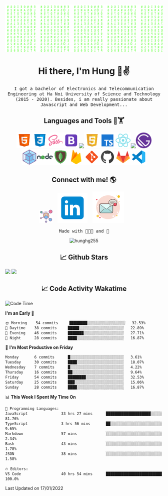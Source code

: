 [![Matrix SVG](https://github.com/hunghg255/hunghg255/blob/master/img/matrix.svg)](https://hunghg255.github.io)

<!-- # 👀 Hi stranger! 👋🏻 -->

<h1 align='center'>Hi there, I'm Hung 👋✌</h1>
<p align="center">
<samp>
I got a bachelor of Electronics and Telecommunication Engineering at Ha Noi University of Science and Technology (2015 - 2020). Besides, i am really passionate about Javascript and Web Development...
</samp>
</p>

<h2 align='center'>Languages and Tools 🔧🏋</h2>

<p align='center'>
<img src="https://github.com/hunghg255/hunghg255/blob/master/img/icons8-html-5.svg" width="50px"><img src="https://github.com/hunghg255/hunghg255/blob/master/img/icons8-css3.svg" width="50px"><img src="https://github.com/hunghg255/hunghg255/blob/master/img/icons8-sass.svg" width="50px"><img src="https://github.com/hunghg255/hunghg255/blob/master/img/icons8-bootstrap.svg" width="50px"><img width="46" src="https://camo.githubusercontent.com/363242675617648bfbedd1610f89ac28df0f9e1bac8749d83109fafdf8524fff/68747470733a2f2f67772e616c697061796f626a656374732e636f6d2f7a6f732f726d73706f7274616c2f4b4470677667754d704766716148506a6963524b2e737667" data-canonical-src="https://gw.alipayobjects.com/zos/rmsportal/KDpgvguMpGfqaHPjicRK.svg" style="max-width:100%;"><img src="https://github.com/hunghg255/hunghg255/blob/master/img/icons8-javascript-logo.svg" width="50px"><img src="https://github.com/hunghg255/hunghg255/blob/master/img/icons8-typescript.svg" width="50px"><img src="https://github.com/hunghg255/hunghg255/blob/master/img/icons8-react.svg" width="50px"><img src="https://camo.githubusercontent.com/92ec9eb7eeab7db4f5919e3205918918c42e6772562afb4112a2909c1aaaa875/68747470733a2f2f6173736574732e76657263656c2e636f6d2f696d6167652f75706c6f61642f76313630373535343338352f7265706f7369746f726965732f6e6578742d6a732f6e6578742d6c6f676f2e706e67" width="50px"><img src="https://github.com/hunghg255/hunghg255/blob/master/img/gatsbyjs-icon.svg" width="50px">

<br/>
<img src="https://github.com/hunghg255/hunghg255/blob/master/img/icons8-webpack.svg" width="50px"><img src="https://github.com/hunghg255/hunghg255/blob/master/img/icons8-nodejs.svg" width="50px"><img src="https://github.com/hunghg255/hunghg255/blob/master/img/icons8-mongodb.svg" width="50px"><img src="https://github.com/hunghg255/hunghg255/blob/master/img/icons8-firebase.svg" width="50px"><img src="https://github.com/hunghg255/hunghg255/blob/master/img/icons8-git.svg" width="50px"><img src="https://github.com/hunghg255/hunghg255/blob/master/img/icons8-github.svg" width="50px"><img src="https://github.com/hunghg255/hunghg255/blob/master/img/icons8-gitlab.svg" width="50px"><img src="https://github.com/hunghg255/hunghg255/blob/master/img/vsc.svg" width="50px">
</p>

<h2 align='center'> Connect with me! 🌎 </h2>

<p align='center'>
<a href="https://hunghg255.github.io/hoang-gia-hung/"><img src="https://github.com/hunghg255/hunghg255/blob/master/img/social-img.png" width="42"/></a>&nbsp;&nbsp;&nbsp;&nbsp;<a href="https://www.linkedin.com/in/hoanggiahung/"><img src="https://github.com/hunghg255/hunghg255/blob/master/img/icons8-linkedin1.svg" /></a>&nbsp;&nbsp;&nbsp;&nbsp;<a href="mailto:giahung197bg@gmail.com?subject=Hi%20Hung"><img src="https://github.com/hunghg255/hunghg255/blob/master/img/icons8-important-mail.svg" /></a>&nbsp;&nbsp;&nbsp;&nbsp;
</p>

<p align='center'><samp>Made with 🧑🏻‍💻 and 🙌</samp></p>
<p align="center"> <img src="https://komarev.com/ghpvc/?username=hunghg255&color=c80000&style=flat" alt="hunghg255" /> </p>

<h2 align='center'> 📈 Github Stars </h2>

 <div>
  <img height="180em" src="https://github-readme-stats.vercel.app/api?username=hunghg255&show_icons=true&theme=ayu-mirage&border_radius=15"/>
  <img height="180em" src="https://github-readme-stats.vercel.app/api/top-langs/?username=hunghg255&theme=ayu-mirage&border_radius=15&layout=compact&langs_count=6"/>
</div> 

<h2 align='center'> 📈 Code Activity Wakatime </h2>

<!--START_SECTION:waka-->
![Code Time](http://img.shields.io/badge/Code%20Time-632%20hrs%2041%20mins-blue)

**I'm an Early 🐤** 

```text
🌞 Morning    54 commits     ████████░░░░░░░░░░░░░░░░░   32.53% 
🌆 Daytime    38 commits     █████░░░░░░░░░░░░░░░░░░░░   22.89% 
🌃 Evening    46 commits     ███████░░░░░░░░░░░░░░░░░░   27.71% 
🌙 Night      28 commits     ████░░░░░░░░░░░░░░░░░░░░░   16.87%

```
📅 **I'm Most Productive on Friday** 

```text
Monday       6 commits      █░░░░░░░░░░░░░░░░░░░░░░░░   3.61% 
Tuesday      30 commits     ████░░░░░░░░░░░░░░░░░░░░░   18.07% 
Wednesday    7 commits      █░░░░░░░░░░░░░░░░░░░░░░░░   4.22% 
Thursday     16 commits     ██░░░░░░░░░░░░░░░░░░░░░░░   9.64% 
Friday       54 commits     ████████░░░░░░░░░░░░░░░░░   32.53% 
Saturday     25 commits     ███░░░░░░░░░░░░░░░░░░░░░░   15.06% 
Sunday       28 commits     ████░░░░░░░░░░░░░░░░░░░░░   16.87%

```


📊 **This Week I Spent My Time On** 

```text
💬 Programming Languages: 
JavaScript               33 hrs 27 mins      ████████████████████░░░░░   81.76% 
TypeScript               3 hrs 56 mins       ██░░░░░░░░░░░░░░░░░░░░░░░   9.65% 
Markdown                 57 mins             ░░░░░░░░░░░░░░░░░░░░░░░░░   2.34% 
Bash                     43 mins             ░░░░░░░░░░░░░░░░░░░░░░░░░   1.78% 
JSON                     38 mins             ░░░░░░░░░░░░░░░░░░░░░░░░░   1.58%

🔥 Editors: 
VS Code                  40 hrs 54 mins      █████████████████████████   100.0%

```


 Last Updated on 17/01/2022
<!--END_SECTION:waka-->

